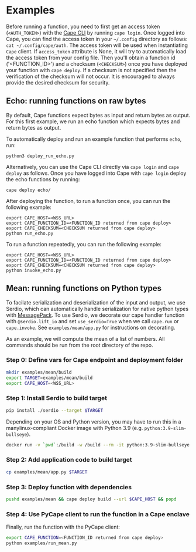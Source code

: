 # Examples

Before running a function, you need to first get an access token (`<AUTH_TOKEN>`) with the [Cape CLI](https://github.com/capeprivacy/cli) by running `cape login`. Once logged into Cape, you can find the access token in your `~/.config` directory as follows: `cat ~/.config/cape/auth`. The access token will be used when instantiating `Cape` client. If `access_token` attribute is None, it will try to automatically load the access token from your config file. Then you'll obtain a function id ('<FUNCTION_ID>') and a checksum (`<CHECKSUM>`) once you have deployed your function with `cape deploy`. If a checksum is not specified then the verification of the checksum will not occur. It is encouraged to always provide the desired checksum for security. 

## Echo: running functions on raw bytes

By default, Cape functions expect bytes as input and return bytes as output. For this first example, we run an echo function which expects bytes and return bytes as output.

To automatically deploy and run an example function that performs `echo`, run:
```
python3 deploy_run_echo.py
```

Alternatively, you can use the Cape CLI directly via `cape login` and `cape deploy` as follows. 
Once you have logged into Cape with `cape login` deploy the echo functions by running:
```
cape deploy echo/
```

After deploying the function, to run a function once, you can run the following example:
```
export CAPE_HOST=<WSS_URL>
export CAPE_FUNCTION_ID=<FUNCTION_ID returned from cape deploy>
export CAPE_CHECKSUM=<CHECKSUM returned from cape deploy>
python run_echo.py
```

To run a function repeatedly, you can run the following example:
```
export CAPE_HOST=<WSS_URL>
export CAPE_FUNCTION_ID=<FUNCTION_ID returned from cape deploy>
export CAPE_CHECKSUM=<CHECKSUM returned from cape deploy>
python invoke_echo.py
```

## Mean: running functions on Python types

To facilate serialization and deserialization of the input and output, we use Serdio, which can automatically handle serialization for native python types with [MessagePack](https://msgpack.org/index.html). To use Serdio, we decorate our cape handler function with `@serdio.lift_io` and set `use_serdio=True` when we call `cape.run` or `cape.invoke`. See `examples/mean/app.py` for instructions on decorating.

As an example, we will compute the mean of a list of numbers. All commands should be run from the root directory of the repo.

### Step 0: Define vars for Cape endpoint and deployment folder
```sh
mkdir examples/mean/build
export TARGET=examples/mean/build
export CAPE_HOST=<WSS_URL>
```

###  Step 1: Install Serdio to build target
```sh
pip install ./serdio --target $TARGET
```
Depending on your OS and Python version, you may have to run this in a manylinux-compliant Docker image with Python 3.9 (e.g. `python:3.9-slim-bullseye`).
```sh
docker run -v `pwd`:/build -w /build --rm -it python:3.9-slim-bullseye pip install serdio --target /build/$TARGET
```

### Step 2: Add application code to build target
```sh
cp examples/mean/app.py $TARGET
```

### Step 3: Deploy function with dependencies
```sh
pushd examples/mean && cape deploy build --url $CAPE_HOST && popd
```

### Step 4: Use PyCape client to run the function in a Cape enclave
Finally, run the function with the PyCape client:
```sh
export CAPE_FUNCTION=<FUNCTION_ID returned from cape deploy>
python examples/run_mean.py
```
